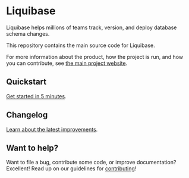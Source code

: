 # Liquibase

Liquibase helps millions of teams track, version, and deploy database schema changes.

This repository contains the main source code for Liquibase. 

For more information about the product, how the project is run, and how you can contribute, 
see [the main project website](https://www.liquibase.org/).

## Quickstart

[Get started in 5 minutes](https://www.liquibase.org/get-started/first-steps).

## Changelog

[Learn about the latest improvements](https://github.com/liquibase/liquibase/blob/master/changelog.txt).

## Want to help?

Want to file a bug, contribute some code, or improve documentation? Excellent! Read up on our
guidelines for [contributing](https://www.liquibase.org/community/index.html)!
